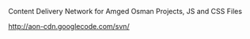 Content Delivery Network for Amged Osman Projects, JS and CSS Files

http://aon-cdn.googlecode.com/svn/